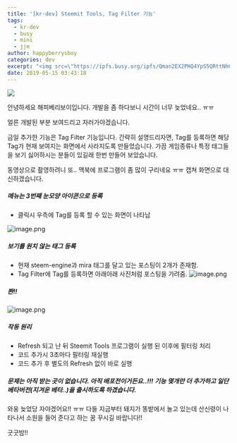 ```yaml
---
title: '[kr-dev] Steemit Tools, Tag Filter 기능'
tags:
  - kr-dev
  - busy
  - mini
  - jjm
author: happyberrysboy
categories: dev
excerpt: "<img src=\"https://ipfs.busy.org/ipfs/Qman2EX2PHQ4YpS5QRttNh6yBApcQQVc3YD2iheeThsdS8\" />\r\n  안녕하세요 해피베리보이입니다. 개발을 좀 하다보니 시간이 너무 늦었네요.. ㅠㅠ  얼른 개발된 부분 보여드리고 자러가야겠습니다.  금일 추가한 기능은 Tag Filter 기능입니다. 간략히 설명드리자면, Tag를 등록하면 해당 Tag가 현재 보여지는 화면에서 사라지도록 만들었습니다. 가끔 게임종류나 특정 태그들을 보기 싫어하시는 분들이 있길래 한번 만들....."
date: 2019-05-15 03:43:18
---
```


![](https://ipfs.busy.org/ipfs/Qman2EX2PHQ4YpS5QRttNh6yBApcQQVc3YD2iheeThsdS8)

안녕하세요 해피베리보이입니다.
개발을 좀 하다보니 시간이 너무 늦었네요.. ㅠㅠ

얼른 개발된 부분 보여드리고 자러가야겠습니다.

금일 추가한 기능은 Tag Filter 기능입니다.
간략히 설명드리자면, Tag를 등록하면 해당 Tag가 현재 보여지는 화면에서 사라지도록 만들었습니다.
가끔 게임종류나 특정 태그들을 보기 싫어하시는 분들이 있길래 한번 만들어 보았습니다.

동영상으로 촬영하려니 또.. 맥북에 프로그램이 좀 많이 구리네요 ㅠㅠ
캡쳐 화면으로 대신하겠습니다.

##### 메뉴는 3번째 눈모양 아이콘으로 등록
- 클릭시 우측에 Tag를 등록 할 수 있는 화면이 나타남

![image.png](https://ipfs.busy.org/ipfs/QmagoQYyPZPZ2bVgNrrcdWh749fAQTfCmJDW6AMCtB3TB1)

##### 보기를 원치 않는 태그 등록
- 현재 steem-engine과 mira 태그를 달고 있는 포스팅이 2개가 존재함.
- Tag Filter에 Tag를 등록하면 아래아래 사진처럼 포스팅을 가려줌.
![image.png](https://ipfs.busy.org/ipfs/QmaQansYJdXZHy6feJesgrjwHzLnFxscQEeuRrLzdwV2x7)

##### 쫜!!
![image.png](https://ipfs.busy.org/ipfs/QmSTgfsXoKNrjspKZzPZq5ZJWRuwkVXujf8bsfevCkPiK1)

##### 작동 원리
- Refresh 되고 난 뒤 Steemit Tools 프로그램이 실행 된 이후에 필터링 처리
- 코드 추가시 3초마다 필터링 재실행
- 코드 추가 후 별도의 Refresh 없이 바로 실행

##### 문제는 아직 받는 곳이 없습니다. 아직 배포전이거든요..!!! 기능 몇개만 더 추가하고 일단 베타버전(지겨운 베타..)을 출시하도록 하겠습니다.

와웅 늦었당 자야겠어요!! ㅠㅠ 
다들 지금부터 돼지가 똥밭에서 놀고 있는데 산신령이 나타나서 소원을 들어 준다고 하는 꿈 꾸시길 바랍니다!!

굿굿밤!!

